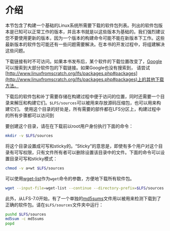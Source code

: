 

# 介绍

本节包含了构建一个基础的Linux系统所需要下载的软件包列表。列出的软件包版本是已知可以正常工作的版本，并且本书就是以这些版本为基础的。我们强烈建议您不要使用更新的版本，因为一个版本的构建命令可能不能在新版本下工作。这些最新版本的软件包可能还有一些问题需要解决。在本书的开发过程中，将组建解决这些问题。

下载链接有时不可访问。如果本书发布后，某个软件的下载位置改变了，[Google](http://www.google.com/)可以搜索到大部分软件包的下载链接。如果Google也没有搜索到， 请尝试[http://www.linuxfromscratch.org/lfs/packages.php#packages](http://www.linuxfromscratch.org/lfs/packages.php#packages)上的其他下载方法。

下载后的软件包和补丁需要存储在构建过程中便于访问的位置，同时还需要一个目录来解压和构建它们。```$LFS/sources```可以被用来存放源码压缩包，也可以用来构建它们。 使用这个目录的好处是，所有需要的部件都在LFS分区上，构建过程中的所有步骤都可以访问到

要创建这个目录，请在在下载前以root用户身份执行下面的命令：

```bash
mkdir -v $LFS/sources
```

将这个目录设置成可写和sticky的。“Sticky”的意思是，即使有多个用户对这个目录有可写权限，只有文件所有者可以删除设置该目录中的文件。下面的命令可以设置目录可写和sticky模式：

```bash
chmod -v a+wt $LFS/sources
```

可以使用[wget-list](http://www.linuxfromscratch.org/lfs/view/stable-systemd/wget-list)作为```wget```命令的参数，方便地下载所有软件包。

```bash
wget --input-file=wget-list --continue --directory-prefix=$LFS/sources
```

此外，从LFS-7.0开始，有了一个单独的[md5sums](http://www.linuxfromscratch.org/lfs/view/stable-systemd/md5sums)文件用以被用来检测下载到了正确的软件包。请在```$LFS/sources```文件夹中运行：

```bash
pushd $LFS/sources
md5sum -c md5sums
popd
```